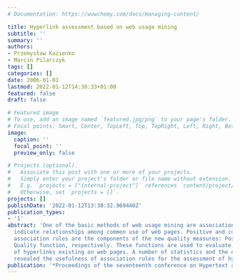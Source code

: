 ```yaml
---
# Documentation: https://wowchemy.com/docs/managing-content/

title: Hyperlink assessment based on web usage mining
subtitle: ''
summary: ''
authors:
- Przemysław Kazienko
- Marcin Pilarczyk
tags: []
categories: []
date: 2006-01-01
lastmod: 2022-01-12T14:30:33+01:00
featured: false
draft: false

# Featured image
# To use, add an image named `featured.jpg/png` to your page's folder.
# Focal points: Smart, Center, TopLeft, Top, TopRight, Left, Right, BottomLeft, Bottom, BottomRight.
image:
  caption: ''
  focal_point: ''
  preview_only: false

# Projects (optional).
#   Associate this post with one or more of your projects.
#   Simply enter your project's folder or file name without extension.
#   E.g. `projects = ["internal-project"]` references `content/project/deep-learning/index.md`.
#   Otherwise, set `projects = []`.
projects: []
publishDate: '2022-01-12T13:30:32.969440Z'
publication_types:
- '1'
abstract: 'One of the basic methods of web usage mining are association rules that
  indicate relationships among common use of web pages. Positive and confined negative
  association rules are the components of the new quality measures: Positive and Negative
  Quality function, respectively. These functions are used to evaluate the quality
  of hyperlinks existing on web pages. A number of statistics and the expert validation
  revealed the usefulness of association rules for the assessment of hyperlink usability.'
publication: '*Proceedings of the seventeenth conference on Hypertext and hypermedia*'
---
```

